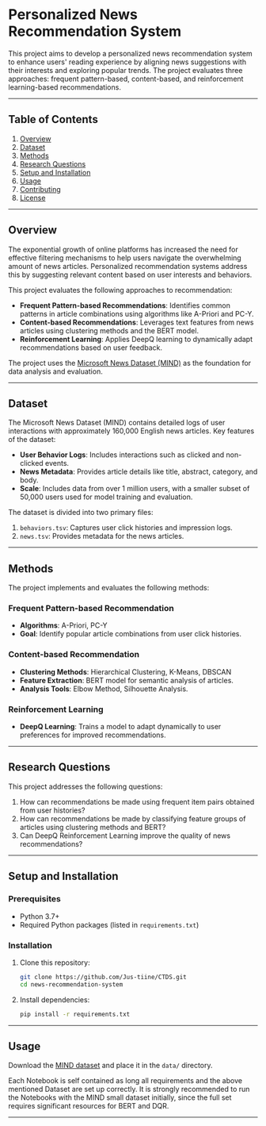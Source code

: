 
# Personalized News Recommendation System

This project aims to develop a personalized news recommendation system to enhance users' reading experience by aligning news suggestions with their interests and exploring popular trends. The project evaluates three approaches: frequent pattern-based, content-based, and reinforcement learning-based recommendations.

---

## Table of Contents
1. [Overview](#overview)
2. [Dataset](#dataset)
3. [Methods](#methods)
4. [Research Questions](#research-questions)
5. [Setup and Installation](#setup-and-installation)
6. [Usage](#usage)
7. [Contributing](#contributing)
8. [License](#license)

---

## Overview
The exponential growth of online platforms has increased the need for effective filtering mechanisms to help users navigate the overwhelming amount of news articles. Personalized recommendation systems address this by suggesting relevant content based on user interests and behaviors.

This project evaluates the following approaches to recommendation:
- **Frequent Pattern-based Recommendations**: Identifies common patterns in article combinations using algorithms like A-Priori and PC-Y.
- **Content-based Recommendations**: Leverages text features from news articles using clustering methods and the BERT model.
- **Reinforcement Learning**: Applies DeepQ learning to dynamically adapt recommendations based on user feedback.

The project uses the [Microsoft News Dataset (MIND)](https://msnews.github.io/) as the foundation for data analysis and evaluation.

---

## Dataset
The Microsoft News Dataset (MIND) contains detailed logs of user interactions with approximately 160,000 English news articles. Key features of the dataset:
- **User Behavior Logs**: Includes interactions such as clicked and non-clicked events.
- **News Metadata**: Provides article details like title, abstract, category, and body.
- **Scale**: Includes data from over 1 million users, with a smaller subset of 50,000 users used for model training and evaluation.

The dataset is divided into two primary files:
1. `behaviors.tsv`: Captures user click histories and impression logs.
2. `news.tsv`: Provides metadata for the news articles.

---

## Methods
The project implements and evaluates the following methods:

### Frequent Pattern-based Recommendation
- **Algorithms**: A-Priori, PC-Y
- **Goal**: Identify popular article combinations from user click histories.

### Content-based Recommendation
- **Clustering Methods**: Hierarchical Clustering, K-Means, DBSCAN
- **Feature Extraction**: BERT model for semantic analysis of articles.
- **Analysis Tools**: Elbow Method, Silhouette Analysis.

### Reinforcement Learning
- **DeepQ Learning**: Trains a model to adapt dynamically to user preferences for improved recommendations.

---

## Research Questions
This project addresses the following questions:
1. How can recommendations be made using frequent item pairs obtained from user histories?
2. How can recommendations be made by classifying feature groups of articles using clustering methods and BERT?
3. Can DeepQ Reinforcement Learning improve the quality of news recommendations?

---

## Setup and Installation
### Prerequisites
- Python 3.7+
- Required Python packages (listed in `requirements.txt`)

### Installation
1. Clone this repository:
   ```bash
   git clone https://github.com/Jus-tiine/CTDS.git
   cd news-recommendation-system
   ```
2. Install dependencies:
   ```bash
   pip install -r requirements.txt
   ```

---

## Usage
Download the [MIND dataset](https://msnews.github.io/) and place it in the `data/` directory.

Each Notebook is self contained as long all requirements and the above mentioned Dataset are set up correctly.
It is strongly recommended to run the Notebooks with the MIND small dataset initially, since the full set requires significant resources for BERT and DQR.

---
